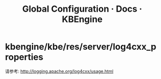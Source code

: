 ﻿---
layout: docs_cn
title: Global Configuration · Docs · KBEngine
tab: docs
docsitem: configuration-log4cxxproperties
---

kbengine/kbe/res/server/log4cxx_properties
===================

请参考: http://logging.apache.org/log4cxx/usage.html

